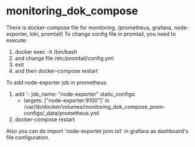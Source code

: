 # monitoring_dok_compose

There is docker-compose file for monitoring. (prometheus, grafana, node-exporter, loki, promtail)
To change config file in promtail, you need to execute:
1. docker exec -it <container with promtail> /bin/bash
2. and change file /etc/promtail/config.yml
3. exit
4. and then docker-compose restart

To add node-exporter job in prometheus:
1. add 
 '- job_name: "node-exporter"
    static_configs:
      - targets: ["node-exporter:9100"]'
in /var/lib/docker/volumes/monitoring_dok_compose_prom-configs/_data/prometheus.yml
2. docker-compose restart

Also you can do import 'node-exporter.json.txt' in grafana as dashboard's file configuration. 
